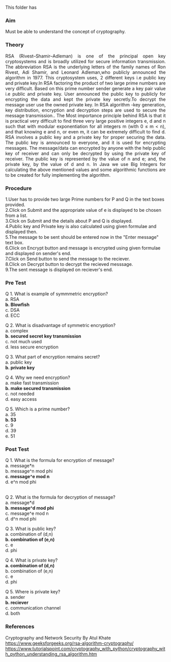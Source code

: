 This folder has <br>
### Aim<br>
Must be able to understand the concept of cryptography.<br>

### Theory<br>
<div align="justify">RSA (Rivest–Shamir–Adleman) is one of the principal open key cryptosystems and is broadly utilized for secure information transmission. The abbreviation RSA is the underlying letters of the family names of Ron Rivest, Adi Shamir, and Leonard Adleman,who publicly announced the algorithm in 1977. This cryptosystem uses, 2 different keys i.e public key and private key.In RSA factoring the product of two large prime numbers are very difficult. Based on this prime number sender generate a key pair value i.e public and private key. User announced the public key to publicly for encrypting the data and kept the private key secretly.To decrypt the message user use the owned private key. In RSA algorithm -key generation, key distribution, encryption and decryption steps are used to secure the message transmission.. The Most importance principle behind RSA is that it is practical very difficult to find three very large positive integers e, d and n such that with modular exponentiation for all integers m (with 0 ≤ m < n), and that knowing e and n, or even m, it can be extremely difficult to find d. RSA involves a public key and a private key for proper securing the data. The public key is announced to everyone, and it is used for encrypting messages. The message/data can encrypted by anyone with the help public key of receiver and can only be decrypted by using the private key of receiver. The public key is represented by the value of n and e; and, the private key, by the value of d and n. In Java we use Big Integers for calculating the above mentioned values and some algorithmic functions are to be created for fully implementing the algorithm.<br></div>

### Procedure<br>
1.User has to provide two large Prime numbers for P and Q in the text boxes provided.<br>
2.Click on Submit and the appropriate value of e is displayed to be chosen from a list.<br>
3.Click on Submit and the details about P and Q is displayed.<br>
4.Public key and Private key is also calculated using given formulae and displayed then.<br>
5.The message to be sent should be entered now in the "Enter message" text box.<br>
6.Click on Encrypt button and message is encrypted using given formulae and displayed on sender's end.<br>
7.Click on Send button to send the message to the reciever.<br>
8.Click on Decrypt button to decrypt the recieved messsage.<br>
9.The sent message is displayed on reciever's end.<br>

### Pre Test<br>
Q 1. What is example of symmmetric encryption?<br>
a. RSA<br>
<b>b. Blowfish<br></b>
c. DSA<br>
d. ECC<br>

Q 2. What is disadvantage of symmetric encryption?<br>
a. complex<br>
<b>b. secured secret key transmission<br></b>
c. not much used<br>
d. less secure encryption<br>

Q 3. What part of encryption remains secret?<br>
a. public key<br>
<b>b. private key<br></b>

Q 4. Why we need encryption?<br>
a. make fast transmission<br>
<b>b. make secured transmission<br></b>
c. not needed<br>
d. easy access<br>

Q 5. Which is a prime number?<br>
a. 35<br>
<b>b. 53<br></b>
c. 9<br>
d. 39<br>
e. 51<br>

### Post Test<br>
Q 1. What is the formula for encryption of message?<br>
a. message*n<br>
b. message^n mod phi<br>
<b>c. message^e mod n<br></b>
d. e^n mod phi<br><br>

Q 2. What is the formula for decryption of message?<br>
a. message*d<br>
<b>b. message^d mod phi<br></b>
c. message^e mod n<br>
d. d^n mod phi<br>

Q 3. What is public key?<br>
a. combination of (d,n)<br>
<b>b. combination of (e,n)<br></b>
c. e<br>
d. phi<br>

Q 4. What is private key?<br>
<b>a. combination of (d,n)<br></b>
b. combination of (e,n)<br>
c. e<br>
d. phi<br>

Q 5. Where is private key?<br>
a. sender<br>
<b>b. reciever<br></b>
c. communication channel<br>
d. both<br>

### References<br>
Cryptography and Network Security By Atul Khate<br>
https://www.geeksforgeeks.org/rsa-algorithm-cryptography/<br>
https://www.tutorialspoint.com/cryptography_with_python/cryptography_with_python_understanding_rsa_algorithm.htm<br>

